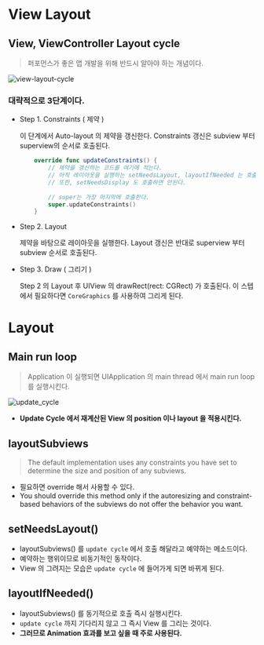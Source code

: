# View Layout

## View, ViewController Layout cycle
> 퍼포먼스가 좋은 앱 개발을 위해 반드시 알아야 하는 개념이다.

![view-layout-cycle](https://user-images.githubusercontent.com/26243835/57640191-b8858300-75ec-11e9-8386-69cf59102bc3.jpeg)

### 대략적으로 3단계이다.

- Step 1. Constraints ( 제약 )

    이 단계에서 Auto-layout 의 제약을 갱신한다.
    Constraints 갱신은 subview 부터 superview의 순서로 호출된다.
	```Swift
        override func updateConstraints() {
            // 제약을 갱신하는 코드를 여기에 적는다.
            // 아직 레이아웃을 실행하는 setNeedsLayout, layoutIfNeeded 는 호출하면 안된다.
            // 또한, setNeedsDisplay 도 호출하면 안된다.
            
            // super는 가장 마지막에 호출한다.
            super.updateConstraints()
        }
	```
- Step 2. Layout

    제약을 바탕으로 레이아웃을 실행한다.
    Layout 갱신은 반대로 superview 부터 subview 순서로 호출된다.

- Step 3. Draw ( 그리기 )

    Step 2 의 Layout 후 UIView 의 drawRect(rect: CGRect) 가 호출된다.
    이 스텝에서 필요하다면 `CoreGraphics` 를 사용하여 그리게 된다.

# Layout

## Main run loop
> Application 이 실행되면 UIApplication 의 main thread 에서 main run loop 를 실행시킨다.

![update_cycle](https://user-images.githubusercontent.com/26243835/57640276-026e6900-75ed-11e9-874f-cbcc1e28a731.png)

- **Update Cycle 에서 재계산된 View 의 position 이나 layout 을 적용시킨다.**

## layoutSubviews

> The default implementation uses any constraints you have set to determine the size and position of any subviews.

- 필요하면 override 해서 사용할 수 있다.
- You should override this method only if the autoresizing and constraint-based behaviors of the subviews do not offer the behavior you want.

## setNeedsLayout()

- layoutSubviews() 를 `update cycle` 에서 호출 해달라고 예약하는 메소드이다.
- 예약하는 행위이므로 비동기적인 동작이다.
- View 의 그려지는 모습은 `update cycle` 에 들어가게 되면 바뀌게 된다.

## layoutIfNeeded()

- layoutSubviews() 를 동기적으로 호출 즉시 실행시킨다.
- `update cycle` 까지 기다리지 않고 그 즉시 View 를 그리는 것이다.
- **그러므로 Animation 효과를 보고 싶을 때 주로 사용된다.**